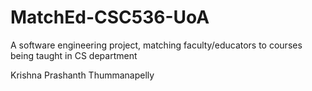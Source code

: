 # MatchEd-CSC536-UoA
A software engineering project, matching faculty/educators to courses being taught in CS department

Krishna Prashanth Thummanapelly
